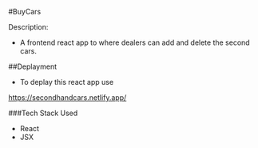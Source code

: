 #BuyCars

Description: 
 - A frontend react app to where dealers can add and delete the second cars.

 ##Deplayment

 - To deplay this react app use

 https://secondhandcars.netlify.app/


###Tech Stack Used

- React
- JSX